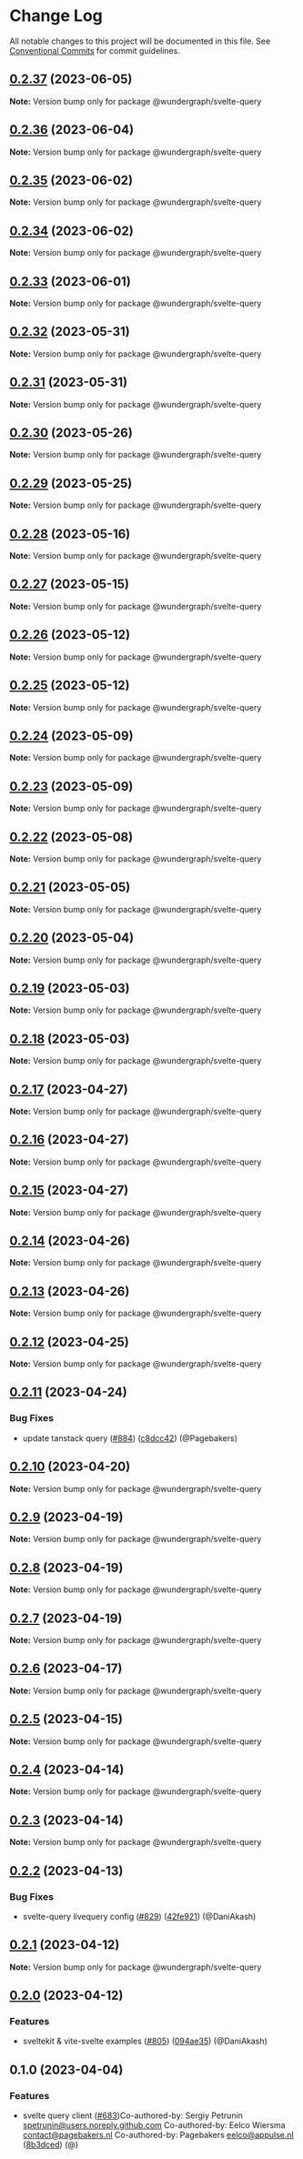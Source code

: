 # Change Log

All notable changes to this project will be documented in this file.
See [Conventional Commits](https://conventionalcommits.org) for commit guidelines.

## [0.2.37](https://github.com/wundergraph/wundergraph/compare/@wundergraph/svelte-query@0.2.36...@wundergraph/svelte-query@0.2.37) (2023-06-05)

**Note:** Version bump only for package @wundergraph/svelte-query

## [0.2.36](https://github.com/wundergraph/wundergraph/compare/@wundergraph/svelte-query@0.2.35...@wundergraph/svelte-query@0.2.36) (2023-06-04)

**Note:** Version bump only for package @wundergraph/svelte-query

## [0.2.35](https://github.com/wundergraph/wundergraph/compare/@wundergraph/svelte-query@0.2.34...@wundergraph/svelte-query@0.2.35) (2023-06-02)

**Note:** Version bump only for package @wundergraph/svelte-query

## [0.2.34](https://github.com/wundergraph/wundergraph/compare/@wundergraph/svelte-query@0.2.33...@wundergraph/svelte-query@0.2.34) (2023-06-02)

**Note:** Version bump only for package @wundergraph/svelte-query

## [0.2.33](https://github.com/wundergraph/wundergraph/compare/@wundergraph/svelte-query@0.2.32...@wundergraph/svelte-query@0.2.33) (2023-06-01)

**Note:** Version bump only for package @wundergraph/svelte-query

## [0.2.32](https://github.com/wundergraph/wundergraph/compare/@wundergraph/svelte-query@0.2.31...@wundergraph/svelte-query@0.2.32) (2023-05-31)

**Note:** Version bump only for package @wundergraph/svelte-query

## [0.2.31](https://github.com/wundergraph/wundergraph/compare/@wundergraph/svelte-query@0.2.30...@wundergraph/svelte-query@0.2.31) (2023-05-31)

**Note:** Version bump only for package @wundergraph/svelte-query

## [0.2.30](https://github.com/wundergraph/wundergraph/compare/@wundergraph/svelte-query@0.2.29...@wundergraph/svelte-query@0.2.30) (2023-05-26)

**Note:** Version bump only for package @wundergraph/svelte-query

## [0.2.29](https://github.com/wundergraph/wundergraph/compare/@wundergraph/svelte-query@0.2.28...@wundergraph/svelte-query@0.2.29) (2023-05-25)

**Note:** Version bump only for package @wundergraph/svelte-query

## [0.2.28](https://github.com/wundergraph/wundergraph/compare/@wundergraph/svelte-query@0.2.27...@wundergraph/svelte-query@0.2.28) (2023-05-16)

**Note:** Version bump only for package @wundergraph/svelte-query

## [0.2.27](https://github.com/wundergraph/wundergraph/compare/@wundergraph/svelte-query@0.2.26...@wundergraph/svelte-query@0.2.27) (2023-05-15)

**Note:** Version bump only for package @wundergraph/svelte-query

## [0.2.26](https://github.com/wundergraph/wundergraph/compare/@wundergraph/svelte-query@0.2.25...@wundergraph/svelte-query@0.2.26) (2023-05-12)

**Note:** Version bump only for package @wundergraph/svelte-query

## [0.2.25](https://github.com/wundergraph/wundergraph/compare/@wundergraph/svelte-query@0.2.24...@wundergraph/svelte-query@0.2.25) (2023-05-12)

**Note:** Version bump only for package @wundergraph/svelte-query

## [0.2.24](https://github.com/wundergraph/wundergraph/compare/@wundergraph/svelte-query@0.2.23...@wundergraph/svelte-query@0.2.24) (2023-05-09)

**Note:** Version bump only for package @wundergraph/svelte-query

## [0.2.23](https://github.com/wundergraph/wundergraph/compare/@wundergraph/svelte-query@0.2.22...@wundergraph/svelte-query@0.2.23) (2023-05-09)

**Note:** Version bump only for package @wundergraph/svelte-query

## [0.2.22](https://github.com/wundergraph/wundergraph/compare/@wundergraph/svelte-query@0.2.21...@wundergraph/svelte-query@0.2.22) (2023-05-08)

**Note:** Version bump only for package @wundergraph/svelte-query

## [0.2.21](https://github.com/wundergraph/wundergraph/compare/@wundergraph/svelte-query@0.2.20...@wundergraph/svelte-query@0.2.21) (2023-05-05)

**Note:** Version bump only for package @wundergraph/svelte-query

## [0.2.20](https://github.com/wundergraph/wundergraph/compare/@wundergraph/svelte-query@0.2.19...@wundergraph/svelte-query@0.2.20) (2023-05-04)

**Note:** Version bump only for package @wundergraph/svelte-query

## [0.2.19](https://github.com/wundergraph/wundergraph/compare/@wundergraph/svelte-query@0.2.18...@wundergraph/svelte-query@0.2.19) (2023-05-03)

**Note:** Version bump only for package @wundergraph/svelte-query

## [0.2.18](https://github.com/wundergraph/wundergraph/compare/@wundergraph/svelte-query@0.2.17...@wundergraph/svelte-query@0.2.18) (2023-05-03)

**Note:** Version bump only for package @wundergraph/svelte-query

## [0.2.17](https://github.com/wundergraph/wundergraph/compare/@wundergraph/svelte-query@0.2.16...@wundergraph/svelte-query@0.2.17) (2023-04-27)

**Note:** Version bump only for package @wundergraph/svelte-query

## [0.2.16](https://github.com/wundergraph/wundergraph/compare/@wundergraph/svelte-query@0.2.15...@wundergraph/svelte-query@0.2.16) (2023-04-27)

**Note:** Version bump only for package @wundergraph/svelte-query

## [0.2.15](https://github.com/wundergraph/wundergraph/compare/@wundergraph/svelte-query@0.2.14...@wundergraph/svelte-query@0.2.15) (2023-04-27)

**Note:** Version bump only for package @wundergraph/svelte-query

## [0.2.14](https://github.com/wundergraph/wundergraph/compare/@wundergraph/svelte-query@0.2.13...@wundergraph/svelte-query@0.2.14) (2023-04-26)

**Note:** Version bump only for package @wundergraph/svelte-query

## [0.2.13](https://github.com/wundergraph/wundergraph/compare/@wundergraph/svelte-query@0.2.12...@wundergraph/svelte-query@0.2.13) (2023-04-26)

**Note:** Version bump only for package @wundergraph/svelte-query

## [0.2.12](https://github.com/wundergraph/wundergraph/compare/@wundergraph/svelte-query@0.2.11...@wundergraph/svelte-query@0.2.12) (2023-04-25)

**Note:** Version bump only for package @wundergraph/svelte-query

## [0.2.11](https://github.com/wundergraph/wundergraph/compare/@wundergraph/svelte-query@0.2.10...@wundergraph/svelte-query@0.2.11) (2023-04-24)

### Bug Fixes

* update tanstack query ([#884](https://github.com/wundergraph/wundergraph/issues/884)) ([c8dcc42](https://github.com/wundergraph/wundergraph/commit/c8dcc42526af696df2636b7e861c227feb03a872)) (@Pagebakers)

## [0.2.10](https://github.com/wundergraph/wundergraph/compare/@wundergraph/svelte-query@0.2.9...@wundergraph/svelte-query@0.2.10) (2023-04-20)

**Note:** Version bump only for package @wundergraph/svelte-query

## [0.2.9](https://github.com/wundergraph/wundergraph/compare/@wundergraph/svelte-query@0.2.8...@wundergraph/svelte-query@0.2.9) (2023-04-19)

**Note:** Version bump only for package @wundergraph/svelte-query

## [0.2.8](https://github.com/wundergraph/wundergraph/compare/@wundergraph/svelte-query@0.2.7...@wundergraph/svelte-query@0.2.8) (2023-04-19)

**Note:** Version bump only for package @wundergraph/svelte-query

## [0.2.7](https://github.com/wundergraph/wundergraph/compare/@wundergraph/svelte-query@0.2.6...@wundergraph/svelte-query@0.2.7) (2023-04-19)

**Note:** Version bump only for package @wundergraph/svelte-query

## [0.2.6](https://github.com/wundergraph/wundergraph/compare/@wundergraph/svelte-query@0.2.5...@wundergraph/svelte-query@0.2.6) (2023-04-17)

**Note:** Version bump only for package @wundergraph/svelte-query

## [0.2.5](https://github.com/wundergraph/wundergraph/compare/@wundergraph/svelte-query@0.2.4...@wundergraph/svelte-query@0.2.5) (2023-04-15)

**Note:** Version bump only for package @wundergraph/svelte-query

## [0.2.4](https://github.com/wundergraph/wundergraph/compare/@wundergraph/svelte-query@0.2.3...@wundergraph/svelte-query@0.2.4) (2023-04-14)

**Note:** Version bump only for package @wundergraph/svelte-query

## [0.2.3](https://github.com/wundergraph/wundergraph/compare/@wundergraph/svelte-query@0.2.2...@wundergraph/svelte-query@0.2.3) (2023-04-14)

**Note:** Version bump only for package @wundergraph/svelte-query

## [0.2.2](https://github.com/wundergraph/wundergraph/compare/@wundergraph/svelte-query@0.2.1...@wundergraph/svelte-query@0.2.2) (2023-04-13)

### Bug Fixes

* svelte-query livequery config ([#829](https://github.com/wundergraph/wundergraph/issues/829)) ([42fe921](https://github.com/wundergraph/wundergraph/commit/42fe9219ae7bcd9dd87ce56b298bf57b2bbbcd2c)) (@DaniAkash)

## [0.2.1](https://github.com/wundergraph/wundergraph/compare/@wundergraph/svelte-query@0.2.0...@wundergraph/svelte-query@0.2.1) (2023-04-12)

**Note:** Version bump only for package @wundergraph/svelte-query

## [0.2.0](https://github.com/wundergraph/wundergraph/compare/@wundergraph/svelte-query@0.1.0...@wundergraph/svelte-query@0.2.0) (2023-04-12)

### Features

* sveltekit & vite-svelte examples ([#805](https://github.com/wundergraph/wundergraph/issues/805)) ([094ae35](https://github.com/wundergraph/wundergraph/commit/094ae35d0b1fc3acd2aca2b952309367876c73d4)) (@DaniAkash)

## 0.1.0 (2023-04-04)

### Features

* svelte query client ([#683](https://github.com/wundergraph/wundergraph/issues/683))Co-authored-by: Sergiy Petrunin <spetrunin@users.noreply.github.com> Co-authored-by: Eelco Wiersma <contact@pagebakers.nl> Co-authored-by: Pagebakers <eelco@appulse.nl> ([8b3dced](https://github.com/wundergraph/wundergraph/commit/8b3dced965c7da47a31edd852ca1416e34d570fb)) (@)
